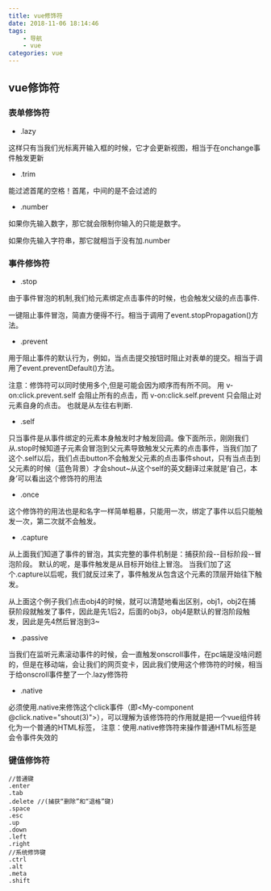 ```yaml
---
title: vue修饰符
date: 2018-11-06 18:14:46
tags:
	- 导航
    - vue
categories: vue
---
```


## vue修饰符

### 表单修饰符

- .lazy

这样只有当我们光标离开输入框的时候，它才会更新视图，相当于在onchange事件触发更新

- .trim

能过滤首尾的空格！首尾，中间的是不会过滤的

- .number

如果你先输入数字，那它就会限制你输入的只能是数字。

如果你先输入字符串，那它就相当于没有加.number

### 事件修饰符

- .stop

由于事件冒泡的机制,我们给元素绑定点击事件的时候，也会触发父级的点击事件.

一键阻止事件冒泡，简直方便得不行。相当于调用了event.stopPropagation()方法。

- .prevent

用于阻止事件的默认行为，例如，当点击提交按钮时阻止对表单的提交。相当于调用了event.preventDefault()方法。

注意：修饰符可以同时使用多个,但是可能会因为顺序而有所不同。
用 v-on:click.prevent.self 会阻止所有的点击，而 v-on:click.self.prevent 只会阻止对元素自身的点击。
也就是从左往右判断.

- .self

只当事件是从事件绑定的元素本身触发时才触发回调。像下面所示，刚刚我们从.stop时候知道子元素会冒泡到父元素导致触发父元素的点击事件，当我们加了这个.self以后，我们点击button不会触发父元素的点击事件shout，只有当点击到父元素的时候（蓝色背景）才会shout~从这个self的英文翻译过来就是‘自己，本身’可以看出这个修饰符的用法

- .once

这个修饰符的用法也是和名字一样简单粗暴，只能用一次，绑定了事件以后只能触发一次，第二次就不会触发。

- .capture

从上面我们知道了事件的冒泡，其实完整的事件机制是：捕获阶段--目标阶段--冒泡阶段。
默认的呢，是事件触发是从目标开始往上冒泡。
当我们加了这个.capture以后呢，我们就反过来了，事件触发从包含这个元素的顶层开始往下触发。

从上面这个例子我们点击obj4的时候，就可以清楚地看出区别，obj1，obj2在捕获阶段就触发了事件，因此是先1后2，后面的obj3，obj4是默认的冒泡阶段触发，因此是先4然后冒泡到3~

- .passive

当我们在监听元素滚动事件的时候，会一直触发onscroll事件，在pc端是没啥问题的，但是在移动端，会让我们的网页变卡，因此我们使用这个修饰符的时候，相当于给onscroll事件整了一个.lazy修饰符

- .native

必须使用.native来修饰这个click事件（即<My-component @click.native="shout(3)"></My-component>），可以理解为该修饰符的作用就是把一个vue组件转化为一个普通的HTML标签，
注意：使用.native修饰符来操作普通HTML标签是会令事件失效的

### 键值修饰符
	
	//普通键
	.enter 
	.tab
	.delete //(捕获“删除”和“退格”键)
	.space
	.esc
	.up
	.down
	.left
	.right
	//系统修饰键
	.ctrl
	.alt
	.meta
	.shift
